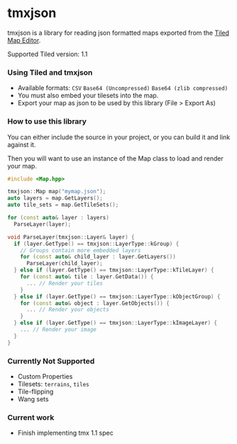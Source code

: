 # tmxjson

tmxjson is a library for reading json formatted maps exported from the [Tiled Map Editor](http://www.mapeditor.org/).

Supported Tiled version: 1.1

### Using Tiled and tmxjson
- Available formats: `CSV` `Base64 (Uncompressed)` `Base64 (zlib compressed)`
- You must also embed your tilesets into the map.
- Export your map as json to be used by this library (File > Export As)

### How to use this library
You can either include the source in your project, or you can build it and link against it.

Then you will want to use an instance of the Map class to load and render your map.

```CPP
#include <Map.hpp>

tmxjson::Map map("mymap.json");
auto layers = map.GetLayers();
auto tile_sets = map.GetTileSets();

for (const auto& layer : layers)
  ParseLayer(layer);

void ParseLayer(tmxjson::Layer& layer) {
  if (layer.GetType() == tmxjson::LayerType::kGroup) {
    // Groups contain more embedded layers
    for (const auto& child_layer : layer.GetLayers())
      ParseLayer(child_layer);
  } else if (layer.GetType() == tmxjson::LayerType::kTileLayer) {
    for (const auto& tile : layer.GetData()) {
      ... // Render your tiles
    }
  } else if (layer.GetType() == tmxjson::LayerType::kObjectGroup) {
    for (const auto& object : layer.GetObjects()) {
      ... // Render your objects
    }
  } else if (layer.GetType() == tmxjson::LayerType::kImageLayer) {
    ... // Render your image
  }
}
```

### Currently Not Supported
- Custom Properties
- Tilesets: `terrains`, `tiles`
- Tile-flipping
- Wang sets

### Current work
- Finish implementing tmx 1.1 spec
